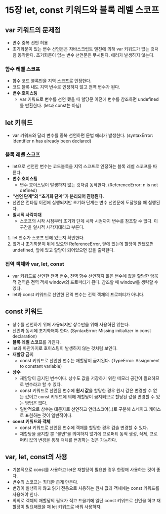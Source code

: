 # 15장 let, const 키워드와 블록 레벨 스코프

## var 키워드의 문제점
- 변수 중복 선언 허용
- 초기화문이 있는 변수 선언문은 자바스크립트 엔진에 의해 var 키워드가 없는 것처럼 동작한다. 초기화문이 없는 변수 선언문은 무시된다. 에러가 발생하지 않는다.

### 함수 레벨 스코프
- 함수 코드 블록만을 지역 스코프로 인정한다.
- 코드 블록 내도 지역 변수로 인정하지 않고 전역 변수가 된다.
- **변수 호이스팅**
    - var 키워드로 변수를 선언 했을 때 할당문 이전에 변수를 참조하면 undefined를 반환한다. (let과 const는 아님)

## let 키워드
- var 키워드와 달리 변수를 중복 선언하면 문법 에러가 발생한다. (syntaxError: Identifier n has already been declared)

### 블록 레벨 스코프
- let으로 선언한 변수는 코드블록을 지역 스코프로 인정하는 블록 레벨 스코프를 따른다.
- **변수 호이스팅**
    - 변수 호이스팅이 발생하지 않는 것처럼 동작한다. (ReferenceError: n is not defined)
- **“선언 단계”와 “초기화 단계”가 분리되어 진행된다.**
- 선언은 런타임 이전에 실행되지만 초기화 단계는 변수 선언문에 도달했을 때 실행된다.
- **일시적 사각지대**
    - 스코프의 시작 시점부터 초기화 단계 시작 시점까지 변수를 참조할 수 없다. 이 구간을 일시적 사각지대라고 부른다.
1. let 변수가 스코프 안에 있는지 확인한다.
2. 없거나 초기화문이 뒤에 있으면 ReferenceError, 앞에 있는데 할당이 안됐으면 undefined, 앞에 있고 할당이 되어있으면 값을 출력한다.

### 전역 객체와 var, let, const
- var 키워드로 선언한 전역 변수, 전역 함수 선언하지 않은 변수에 값을 할당한 암묵적 전역은 전역 객체 window의 프로퍼티가 된다. 참조할 때 window를 생략할 수 있다.
- let과 const 키워드로 선언한 전역 변수는 전역 객체의 프로퍼티가 아니다.

## const 키워드
- 상수를 선언하기 위해 사용되지만 상수만을 위해 사용하진 않는다.
- 선언과 동시에 초기화해야 한다. (SyntaxError: Missing initializer in const declaration)
- **블록 레벨 스코프**를 가진다.
- let과 마찬가지로 호이스팅이 발생하지 않는 것처럼 보인다.
- **재할당 금지**
    - const 키워드로 선언한 변수는 재할당이 금지된다. (TypeError: Assignment to constant variable)
- **상수**
    - 재할당이 금지된 변수이다. 상수도 값을 저장하기 위한 메모리 공간이 필요하므로 변수라고 할 수 있다.
    - const 키워드로 선언된 변수에 **원시 값**을 할당한 경우 원시 값은 변경할 수 없는 값이고 const 키워드에 의해 재할당이 금지되므로 할당된 값을 변경할 수 있는 방법은 없다.
    - 일반적으로 상수는 대문자로 선언하고 언더스코어(_)로 구분해 스네이크 케이스로 표현하는 것이 일반적이다.
- **const 키워드와 객체**
    - const 키워드로 선언된 변수에 객체를 할당한 경우 갑슬 변경할 수 있다.
    - 재할당을 금지할 뿐 “불변”을 의미하지 않기에 프로퍼티 동적 생성, 삭제, 프로퍼티 값의 변경을 통해 객체를 변경하는 것은 가능하다.

## var, let, const의 사용
- 기본적으로 const를 사용하고 let은 재할당이 필요한 경우 한정해 사용하는 것이 좋다.
- 변수의 스코프는 최대한 좁게 만든다.
- 변경이 발생하지 않고 읽기 전용으로 사용하는 원시 값과 객체에는 const 키워드를 사용해야 한다.
- 의외로 객체의 재할당의 필요가 적고 드물기에 일단 const 키워드로 선언을 하고 재할당이 필요해졌을 때 let 키워드로 바꿔 사용하자.